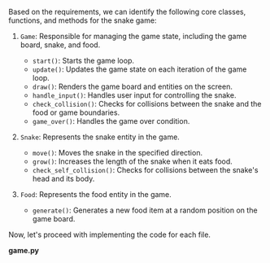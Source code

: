 Based on the requirements, we can identify the following core classes, functions, and methods for the snake game:

1. `Game`: Responsible for managing the game state, including the game board, snake, and food.
   - `start()`: Starts the game loop.
   - `update()`: Updates the game state on each iteration of the game loop.
   - `draw()`: Renders the game board and entities on the screen.
   - `handle_input()`: Handles user input for controlling the snake.
   - `check_collision()`: Checks for collisions between the snake and the food or game boundaries.
   - `game_over()`: Handles the game over condition.

2. `Snake`: Represents the snake entity in the game.
   - `move()`: Moves the snake in the specified direction.
   - `grow()`: Increases the length of the snake when it eats food.
   - `check_self_collision()`: Checks for collisions between the snake's head and its body.

3. `Food`: Represents the food entity in the game.
   - `generate()`: Generates a new food item at a random position on the game board.

Now, let's proceed with implementing the code for each file.

**game.py**
